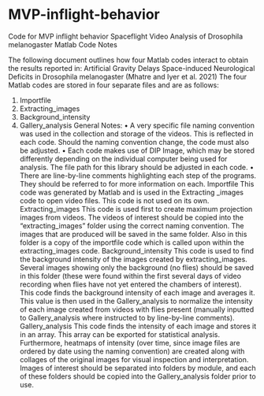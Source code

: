# MVP-inflight-behavior
Code for MVP inflight behavior
Spaceflight Video Analysis of Drosophila melanogaster Matlab Code Notes

The following document outlines how four Matlab codes interact to obtain the results reported in:
Artificial Gravity Delays Space-induced Neurological Deficits in Drosophila melanogaster (Mhatre and Iyer et al. 2021)
The four Matlab codes are stored in four separate files and are as follows:
1.	Importfile
2.	Extracting_images
3.	Background_intensity
4.	Gallery_analysis
General Notes:
•	A very specific file naming convention was used in the collection and storage of the videos. This is reflected in each code. Should the naming convention change, the code must also be adjusted.
•	Each code makes use of DIP Image, which may be stored differently depending on the individual computer being used for analysis. The file path for this library should be adjusted in each code.
•	There are line-by-line comments highlighting each step of the programs. They should be referred to for more information on each.
Importfile
This code was generated by Matlab and is used in the Extracting _images code to open video files. This code is not used on its own.
Extracting_images
This code is used first to create maximum projection images from videos. The videos of interest should be copied into the “extracting_images” folder using the correct naming convention. The images that are produced will be saved in the same folder. Also in this folder is a copy of the importfile code which is called upon within the extracting_images code.
Background_intensity
This code is used to find the background intensity of the images created by extracting_images. Several images showing only the background (no flies) should be saved in this folder (these were found within the first several days of video recording when flies have not yet entered the chambers of interest). This code finds the background intensity of each image and averages it. This value is then used in the Gallery_analysis to normalize the intensity of each image created from videos with flies present (manually inputted to Gallery_analysis where instructed to by line-by-line comments). 
Gallery_analysis
This code finds the intensity of each image and stores it in an array. This array can be exported for statistical analysis. Furthermore, heatmaps of intensity (over time, since image files are ordered by date using the naming convention) are created along with collages of the original images for visual inspection and interpretation. Images of interest should be separated into folders by module, and each of these folders should be copied into the Gallery_analysis folder prior to use. 

